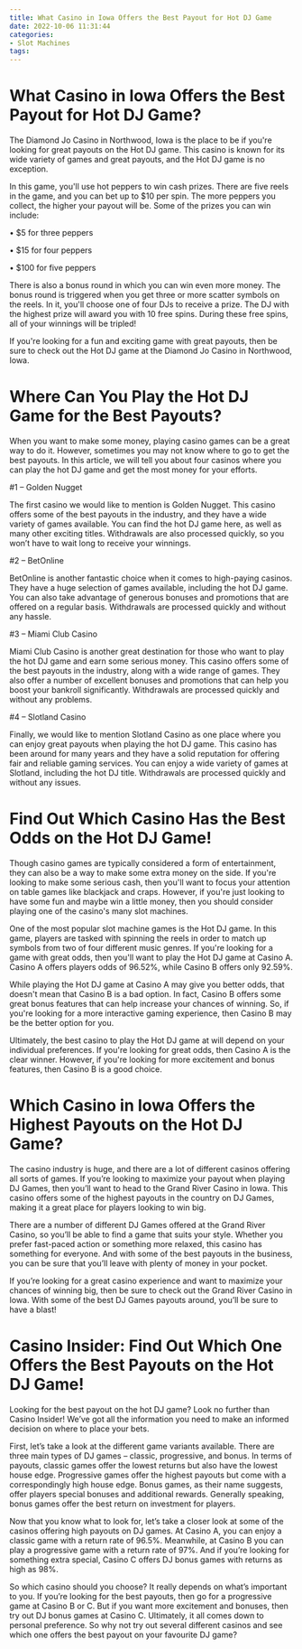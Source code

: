 ```yaml
---
title: What Casino in Iowa Offers the Best Payout for Hot DJ Game
date: 2022-10-06 11:31:44
categories:
- Slot Machines
tags:
---
```



#  What Casino in Iowa Offers the Best Payout for Hot DJ Game?

The Diamond Jo Casino in Northwood, Iowa is the place to be if you're looking for great payouts on the Hot DJ game. This casino is known for its wide variety of games and great payouts, and the Hot DJ game is no exception.

In this game, you'll use hot peppers to win cash prizes. There are five reels in the game, and you can bet up to $10 per spin. The more peppers you collect, the higher your payout will be. Some of the prizes you can win include:

• $5 for three peppers

• $15 for four peppers

• $100 for five peppers

There is also a bonus round in which you can win even more money. The bonus round is triggered when you get three or more scatter symbols on the reels. In it, you'll choose one of four DJs to receive a prize. The DJ with the highest prize will award you with 10 free spins. During these free spins, all of your winnings will be tripled!

If you're looking for a fun and exciting game with great payouts, then be sure to check out the Hot DJ game at the Diamond Jo Casino in Northwood, Iowa.

#  Where Can You Play the Hot DJ Game for the Best Payouts?

When you want to make some money, playing casino games can be a great way to do it. However, sometimes you may not know where to go to get the best payouts. In this article, we will tell you about four casinos where you can play the hot DJ game and get the most money for your efforts.

#1 – Golden Nugget

The first casino we would like to mention is Golden Nugget. This casino offers some of the best payouts in the industry, and they have a wide variety of games available. You can find the hot DJ game here, as well as many other exciting titles. Withdrawals are also processed quickly, so you won’t have to wait long to receive your winnings.

#2 – BetOnline

BetOnline is another fantastic choice when it comes to high-paying casinos. They have a huge selection of games available, including the hot DJ game. You can also take advantage of generous bonuses and promotions that are offered on a regular basis. Withdrawals are processed quickly and without any hassle.

#3 – Miami Club Casino

Miami Club Casino is another great destination for those who want to play the hot DJ game and earn some serious money. This casino offers some of the best payouts in the industry, along with a wide range of games. They also offer a number of excellent bonuses and promotions that can help you boost your bankroll significantly. Withdrawals are processed quickly and without any problems.

#4 – Slotland Casino

Finally, we would like to mention Slotland Casino as one place where you can enjoy great payouts when playing the hot DJ game. This casino has been around for many years and they have a solid reputation for offering fair and reliable gaming services. You can enjoy a wide variety of games at Slotland, including the hot DJ title. Withdrawals are processed quickly and without any issues.

#  Find Out Which Casino Has the Best Odds on the Hot DJ Game!

Though casino games are typically considered a form of entertainment, they can also be a way to make some extra money on the side. If you're looking to make some serious cash, then you'll want to focus your attention on table games like blackjack and craps. However, if you're just looking to have some fun and maybe win a little money, then you should consider playing one of the casino's many slot machines.

One of the most popular slot machine games is the Hot DJ game. In this game, players are tasked with spinning the reels in order to match up symbols from two of four different music genres. If you're looking for a game with great odds, then you'll want to play the Hot DJ game at Casino A. Casino A offers players odds of 96.52%, while Casino B offers only 92.59%.

While playing the Hot DJ game at Casino A may give you better odds, that doesn't mean that Casino B is a bad option. In fact, Casino B offers some great bonus features that can help increase your chances of winning. So, if you're looking for a more interactive gaming experience, then Casino B may be the better option for you.

Ultimately, the best casino to play the Hot DJ game at will depend on your individual preferences. If you're looking for great odds, then Casino A is the clear winner. However, if you're looking for more excitement and bonus features, then Casino B is a good choice.

#  Which Casino in Iowa Offers the Highest Payouts on the Hot DJ Game?

The casino industry is huge, and there are a lot of different casinos offering all sorts of games. If you’re looking to maximize your payout when playing DJ Games, then you’ll want to head to the Grand River Casino in Iowa. This casino offers some of the highest payouts in the country on DJ Games, making it a great place for players looking to win big.

There are a number of different DJ Games offered at the Grand River Casino, so you’ll be able to find a game that suits your style. Whether you prefer fast-paced action or something more relaxed, this casino has something for everyone. And with some of the best payouts in the business, you can be sure that you’ll leave with plenty of money in your pocket.

If you’re looking for a great casino experience and want to maximize your chances of winning big, then be sure to check out the Grand River Casino in Iowa. With some of the best DJ Games payouts around, you’ll be sure to have a blast!

#  Casino Insider: Find Out Which One Offers the Best Payouts on the Hot DJ Game!

Looking for the best payout on the hot DJ game? Look no further than Casino Insider! We’ve got all the information you need to make an informed decision on where to place your bets.

First, let’s take a look at the different game variants available. There are three main types of DJ games – classic, progressive, and bonus. In terms of payouts, classic games offer the lowest returns but also have the lowest house edge. Progressive games offer the highest payouts but come with a correspondingly high house edge. Bonus games, as their name suggests, offer players special bonuses and additional rewards. Generally speaking, bonus games offer the best return on investment for players.

Now that you know what to look for, let’s take a closer look at some of the casinos offering high payouts on DJ games. At Casino A, you can enjoy a classic game with a return rate of 96.5%. Meanwhile, at Casino B you can play a progressive game with a return rate of 97%. And if you’re looking for something extra special, Casino C offers DJ bonus games with returns as high as 98%.

So which casino should you choose? It really depends on what’s important to you. If you’re looking for the best payouts, then go for a progressive game at Casino B or C. But if you want more excitement and bonuses, then try out DJ bonus games at Casino C. Ultimately, it all comes down to personal preference. So why not try out several different casinos and see which one offers the best payout on your favourite DJ game?